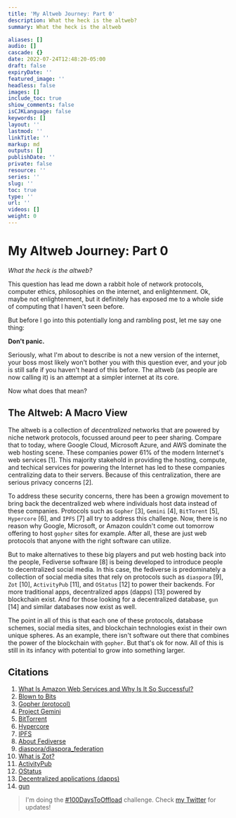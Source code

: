 ```yaml
---
title: 'My Altweb Journey: Part 0'
description: What the heck is the altweb?
summary: What the heck is the altweb

aliases: []
audio: []
cascade: {}
date: 2022-07-24T12:48:20-05:00
draft: false
expiryDate: ''
featured_image: ''
headless: false
images: []
include_toc: true
shiow_comments: false
isCJKLanguage: false
keywords: []
layout: ''
lastmod: ''
linkTitle: ''
markup: md
outputs: []
publishDate: ''
private: false
resource: ''
series: ''
slug: ''
toc: true
type: ''
url: ''
videos: []
weight: 0
---
```


# My Altweb Journey: Part 0

*What the heck is the altweb?*

This question has lead me down a rabbit hole of network protocols, computer
ethics, philosophies on the internet, and enlightenment. Ok, maybe not
enlightenment, but it definitely has exposed me to a whole side of computing
that I haven't seen before.

But before I go into this potentially long and rambling post, let me say one
thing:

**Don't panic.**

Seriously, what I'm about to describe is not a new version of the internet, your
boss most likely won't bother you with this question ever, and your job is still
safe if you haven't heard of this before. The altweb (as people are now calling
it) is an attempt at a simpler internet at its core.

Now what does that mean?

## The Altweb: A Macro View

The altweb is a collection of *decentralized* networks that are powered by niche
network protocols, focussed around peer to peer sharing. Compare that to today,
where Google Cloud, Microsoft Azure, and AWS dominate the web hosting scene.
These companies power 61% of the modern Internet's web services \[1\]. This
majority stakehold in providing the hosting, compute, and techical services for
powering the Internet has led to these companies centralizing data to their
servers. Because of this centralization, there are serious privacy concerns
\[2\].

To address these security concerns, there has been a growign movement to bring
back the decentralized web where individuals host data instead of these
companies. Protocols such as `Gopher` \[3\], `Gemini` \[4\], `BitTorent` \[5\],
`Hypercore` \[6\], and `IPFS` \[7\] all try to address this challenge. Now,
there is no reason why Google, Microsoft, or Amazon couldn't come out tomorrow
offering to host `gopher` sites for example. After all, these are just web
protocols that anyone with the right software can utilize.

But to make alternatives to these big players and put web hosting back into the
people, Fediverse software \[8\] is being developed to introduce people to
decentralized social media. In this case, the fediverse is predominately a
collection of social media sites that rely on protocols such as `diaspora`
\[9\], `Zot` \[10\], `ActivityPub` \[11\], and `OStatus` \[12\] to power their
backends. For more traditional apps, decentralized apps (dapps) \[13\] powered
by blockchain exist. And for those looking for a decentralized database, `gun`
\[14\] and similar databases now exist as well.

The point in all of this is that each one of these protocols, database schemes,
social media sites, and blockchain technologies exist in their own unique
spheres. As an example, there isn't software out there that combines the power
of the blockchain with `gopher`. But that's ok for now. All of this is still in
its infancy with potential to grow into something larger.

## Citations

1. [What Is Amazon Web Services and Why Is It So Successful?](https://www.investopedia.com/articles/investing/011316/what-amazon-web-services-and-why-it-so-successful.asp)
2. [Blown to Bits](https://www.bitsbook.com/) 
3. [Gopher (protocol)](<https://en.wikipedia.org/wiki/Gopher_(protocol)>)
4. [Project Gemini](https://gemini.circumlunar.space/)
5. [BitTorrent](https://en.wikipedia.org/wiki/BitTorrent)
6. [Hypercore](https://hypercore-protocol.org/) 
7. [IPFS](https://ipfs.io/) 
8. [About Fediverse](https://fediverse.party/en/fediverse/)
9. [diaspora/diaspora_federation](https://github.com/diaspora/diaspora_federation)
10. [What is Zot?](https://zotlabs.org/help/en/developer/zot_protocol)
11. [ActivityPub](https://activitypub.rocks/)
12. [OStatus](https://github.com/OStatus)
13. [Decentralized applications (dapps)](https://ethereum.org/en/dapps/#what-are-dapps)
14. [gun](https://gun.eco/)

> I'm doing the [#100DaysToOffload](https://twitter.com/search?q=%23100daystooffload&src=typed_query) challenge.
> Check [my Twitter](https://twitter.com/nick_synovic) for updates!
